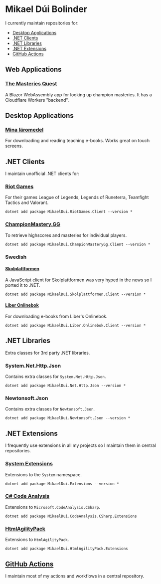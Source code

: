 # Mikael Dúi Bolinder
I currently maintain repositories for:
 - [Desktop Applications](#desktop-applications)
 - [.NET Clients](#net-clients)
 - [.NET Libraries](#net-libraries)
 - [.NET Extensions](#net-extensions)
 - [GitHub Actions](#github-actions)

## Web Applications

### [The Masteries Quest](https://masteries.quest)
A Blazor WebAssembly app for looking up champion masteries. It has a Cloudflare Workers "backend".

## Desktop Applications

### [Mina läromedel](https://github.com/mikaeldui/MinaLaromedel)
For downloading and reading teaching e-books. Works great on touch screens.

## .NET Clients
I maintain unofficial .NET clients for:

### [Riot Games](https://github.com/mikaeldui/riot-games-dotnet-client)
For their games League of Legends, Legends of Runeterra, Teamfight Tactics and Valorant.

    dotnet add package MikaelDui.RiotGames.Client --version *
    
### [ChampionMastery.GG](https://github.com/mikaeldui/ChampionMastery.GG-dotnet-client)
To retrieve highscores and masteries for individual players.

    dotnet add package MikaelDui.ChampionMasteryGg.Client --version *
    
### Swedish

#### [Skolplattformen](https://github.com/mikaeldui/skolplattformen-dotnet-client)
A JavaScript client for Skolplattformen was very hyped in the news so I ported it to .NET.

    dotnet add package MikaelDui.Skolplattformen.Client --version *
    
#### [Liber Onlinebok](https://github.com/mikaeldui/liber-onlinebok-dotnet-client)
For downloading e-books from Liber's Onlinebok.

    dotnet add package MikaelDui.Liber.Onlinebok.Client --version *
    
## .NET Libraries
Extra classes for 3rd party .NET libraries.

### System.Net.Http.Json
Contains extra classes for `System.Net.Http.Json`.

    dotnet add package MikaelDui.Net.Http.Json --version *
    
### Newtonsoft.Json
Contains extra classes for `Newtonsoft.Json`.

    dotnet add package MikaelDui.Newtonsoft.Json --version *

## .NET Extensions
I frequently use extensions in all my projects so I maintain them in central repositories.

### [System Extensions](https://github.com/mikaeldui/dotnet-extensions)
Extensions to the `System` namespace.

    dotnet add package MikaelDui.Extensions --version *
    
### [C# Code Analysis](https://github.com/mikaeldui/code-analysis-csharp-extensions)
Extensions to `Microsoft.CodeAnalysis.CSharp`.

    dotnet add package MikaelDui.CodeAnalysis.CSharp.Extensions
    
### [HtmlAgilityPack](https://github.com/mikaeldui/HtmlAgilityPack-extensions)
Extensions to `HtmlAgilityPack`.

    dotnet add package MikaelDui.HtmlAgilityPack.Extensions
    
## [GitHub Actions](https://github.com/mikaeldui/actions)
I maintain most of my actions and workflows in a central repository.

